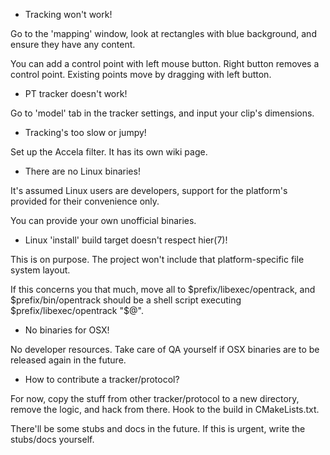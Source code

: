 - Tracking won't work!

Go to the 'mapping' window, look at rectangles with blue background, and ensure they have any content.

You can add a control point with left mouse button. Right button removes a control point. Existing points move by dragging with left button.

- PT tracker doesn't work!

Go to 'model' tab in the tracker settings, and input your clip's dimensions.

- Tracking's too slow or jumpy!

Set up the Accela filter. It has its own wiki page.

- There are no Linux binaries!

It's assumed Linux users are developers, support for the platform's provided for their convenience only.

You can provide your own unofficial binaries.

- Linux 'install' build target doesn't respect hier(7)!

This is on purpose. The project won't include that platform-specific file system layout.

If this concerns you that much, move all to $prefix/libexec/opentrack, and $prefix/bin/opentrack should be a shell script executing $prefix/libexec/opentrack "$@".

- No binaries for OSX!

No developer resources. Take care of QA yourself if OSX binaries are to be released again in the future.

- How to contribute a tracker/protocol?

For now, copy the stuff from other tracker/protocol to a new directory, remove the logic, and hack from there. Hook to the build in CMakeLists.txt.

There'll be some stubs and docs in the future. If this is urgent, write the stubs/docs yourself.